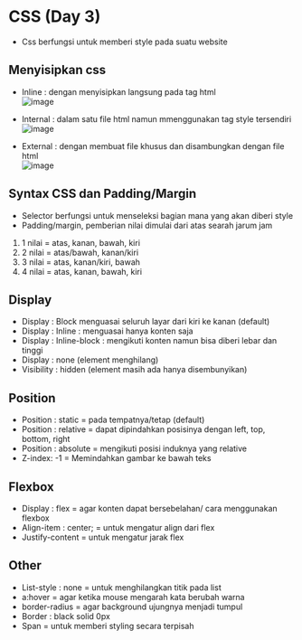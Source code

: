 # CSS (Day 3)
-	Css berfungsi untuk memberi style pada suatu website
## Menyisipkan css
-	Inline : dengan menyisipkan langsung pada tag html
<br> ![image](https://user-images.githubusercontent.com/85721388/192086857-31e9c213-c77e-4bb2-9109-c69de2d7912e.png)

-	Internal : dalam satu file html namun mmenggunakan tag style tersendiri
<br>![image](https://user-images.githubusercontent.com/85721388/192086841-864c5d73-c358-4dbb-a615-c1e5ffd3b5e1.png)
 
-	External : dengan membuat file khusus dan disambungkan dengan file html
<br> ![image](https://user-images.githubusercontent.com/85721388/192086836-77c80c3b-81b2-4cad-a6f0-96c2186b7c19.png)

 
## Syntax CSS dan Padding/Margin
-	Selector berfungsi untuk menseleksi bagian mana yang akan diberi style
-	Padding/margin, pemberian nilai dimulai dari atas searah jarum jam
  1.	1 nilai = atas, kanan, bawah, kiri
  2.	2 nilai = atas/bawah, kanan/kiri
  3.	3 nilai = atas, kanan/kiri, bawah
  4.	4 nilai = atas, kanan, bawah, kiri
## Display
-	Display : Block  menguasai seluruh layar dari kiri ke kanan (default)
-	Display : Inline : menguasai hanya konten saja 
-	Display : Inline-block : mengikuti konten namun bisa diberi lebar dan tinggi
-	Display : none (element menghilang)
-	Visibility : hidden (element masih ada hanya disembunyikan)

## Position
-	Position : static = pada tempatnya/tetap (default)
-	Position : relative = dapat dipindahkan posisinya dengan left, top, bottom, right
-	Position : absolute = mengikuti posisi induknya yang relative
-	Z-index: -1 = Memindahkan gambar ke bawah teks

## Flexbox
-	Display : flex = agar konten dapat bersebelahan/ cara menggunakan flexbox
-	Align-item : center; = untuk mengatur align dari flex
-	Justify-content = untuk mengatur jarak flex

## Other
-	List-style : none = untuk menghilangkan titik pada list  
-	a:hover = agar ketika mouse mengarah kata berubah warna
-	border-radius = agar background ujungnya menjadi tumpul
-	Border : black solid 0px
-	Span = untuk memberi styling secara terpisah
